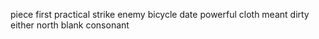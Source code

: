 piece first practical strike enemy bicycle date powerful cloth meant dirty either north blank consonant